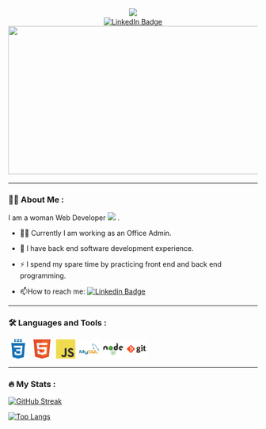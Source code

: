 <div id="header" align="center">
  <img src="https://media.giphy.com/media/M9gbBd9nbDrOTu1Mqx/giphy.gif" width="100"/>
</div>

<div id="badges" align="center">
  <a href="https://www.linkedin.com/in/lissan-gezahegn-828225226/">
    <img src="https://img.shields.io/badge/LinkedIn-blue?style=for-the-badge&logo=linkedin&logoColor=white" alt="LinkedIn Badge" width="80"/>
  </a>

</div>

<div align="center">
  <img src="https://media.giphy.com/media/dWesBcTLavkZuG35MI/giphy.gif" width="600" height="300"/>
</div>

___



### :woman_technologist: About Me :


I am a woman Web Developer <img src="https://media.giphy.com/media/WUlplcMpOCEmTGBtBW/giphy.gif" width="30"> .

- :woman_in_tuxedo: Currently I am working as an Office Admin.
  
- :telescope: I have back end software development experience.


- :zap: I spend my spare time by practicing front end and back end programming.

- :mailbox:How to reach me: [![Linkedin Badge](https://img.shields.io/badge/LinkedIn-blue?style=flat&logo=Linkedin&logoColor=white)]([your-linkedin-url](https://www.linkedin.com/in/lissan-gezahegn-828225226/))


___

### :hammer_and_wrench: Languages and Tools :

<div>

  <img src="https://github.com/devicons/devicon/blob/master/icons/css3/css3-plain-wordmark.svg"  title="CSS3" alt="CSS" width="40" height="40"/>&nbsp;
  <img src="https://github.com/devicons/devicon/blob/master/icons/html5/html5-original.svg" title="HTML5" alt="HTML" width="40" height="40"/>&nbsp;
  <img src="https://github.com/devicons/devicon/blob/master/icons/javascript/javascript-original.svg" title="JavaScript" alt="JavaScript" width="40" height="40"/>&nbsp;
  <img src="https://github.com/devicons/devicon/blob/master/icons/mysql/mysql-original-wordmark.svg" title="MySQL"  alt="MySQL" width="40" height="40"/>&nbsp;
  <img src="https://github.com/devicons/devicon/blob/master/icons/nodejs/nodejs-original-wordmark.svg" title="NodeJS" alt="NodeJS" width="40" height="40"/>&nbsp; 
  <img src="https://github.com/devicons/devicon/blob/master/icons/git/git-original-wordmark.svg" title="Git" alt="Git" width="40" height="40"/>&nbsp; 
  
</div>

___

### :fire: My Stats :

[![GitHub Streak](http://github-readme-streak-stats.herokuapp.com?user=https://github.com/lissanGez&theme=dark&background=000000)](https://git.io/streak-stats)

[![Top Langs](https://github-readme-stats.vercel.app/api/top-langs/?username=https://github.com/lissanGez)](https://github.com/anuraghazra/github-readme-stats)
